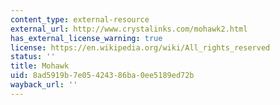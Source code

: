 ```yaml
---
content_type: external-resource
external_url: http://www.crystalinks.com/mohawk2.html
has_external_license_warning: true
license: https://en.wikipedia.org/wiki/All_rights_reserved
status: ''
title: Mohawk
uid: 8ad5919b-7e05-4243-86ba-0ee5189ed72b
wayback_url: ''
---
```

